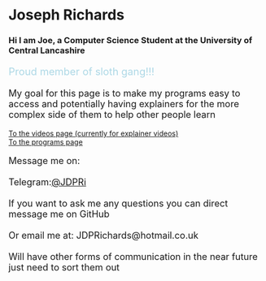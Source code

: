 <html>
	<head>
		<link rel="icon" href="favicon.ico" type="image/x-icon"/>
	</head>
</html>


# Joseph Richards

### Hi I am Joe, a Computer Science Student at the University of Central Lancashire

<p style="font-size:20px;color:lightblue">
Proud member of sloth gang!!!
</p>

<p style="font-size:18px">
    My goal for this page is to make my programs easy to access and potentially having explainers for the more complex side of them to help other people learn
    
</p>

[To the videos page (currently for explainer videos)](Videos.md)<br>
[To the programs page](Programs.md)<br>


<p style="font-size:18px">
    Message me on:<br><br>
    Telegram:<a href="https://t.me/JDPRi">@JDPRi</a> 
    <br><br>
    If you want to ask me any questions you can direct message me on GitHub<br><br>
    Or email me at: JDPRichards@hotmail.co.uk
    <br><br>
    Will have other forms of communication in the near future just need to sort them out
</p>